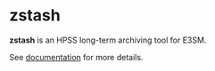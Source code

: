 # zstash

**zstash** is an HPSS long-term archiving tool for E3SM.

See [documentation](https://e3sm-project.github.io/zstash) for more details.
